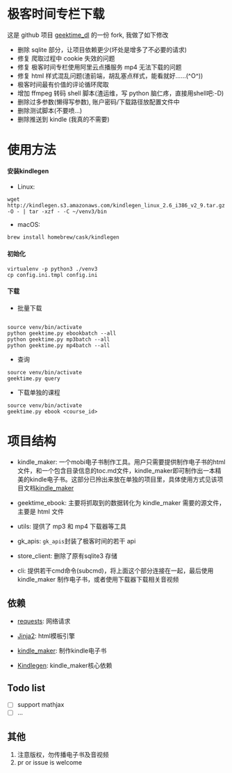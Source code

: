 # 极客时间专栏下载

这是 github 项目 [geektime_dl](https://github.com/jachinlin/geektime_dl) 的一份 fork, 我做了如下修改

- 删除 sqlite 部分，让项目依赖更少(坏处是增多了不必要的请求)
- 修复 爬取过程中 cookie 失效的问题
- 修复 极客时间专栏使用阿里云点播服务 mp4 无法下载的问题
- 修复 html 样式混乱问题(渣前端，胡乱塞点样式，能看就好……(^O^))
- 极客时间最有价值的评论循环爬取
- 增加 ffmpeg 转码 shell 脚本(渣运维，写 python 脑仁疼，直接用shell吧:-D)
- 删除过多参数(懒得写参数), 账户密码/下载路径放配置文件中
- 删除测试脚本(不要喷...)
- 删除推送到 kindle (我真的不需要)

# 使用方法


#### 安装kindlegen

- Linux:

```
wget http://kindlegen.s3.amazonaws.com/kindlegen_linux_2.6_i386_v2_9.tar.gz -O - | tar -xzf - -C ~/venv3/bin
```

- macOS:

```
brew install homebrew/cask/kindlegen
```

#### 初始化

```
virtualenv -p python3 ./venv3
cp config.ini.tmpl config.ini 

```
#### 下载

- 批量下载

```

source venv/bin/activate
python geektime.py ebookbatch --all
python geektime.py mp3batch --all
python geektime.py mp4batch --all
```

- 查询

```
source venv/bin/activate
geektime.py query
```

- 下载单独的课程

```
source venv/bin/activate
geektime.py ebook <course_id>
```

# 项目结构

- kindle_maker: 一个mobi电子书制作工具。用户只需要提供制作电子书的html文件，和一个包含目录信息的toc.md文件，kindle_maker即可制作出一本精美的kindle电子书。这部分已拎出来放在单独的项目里，具体使用方式见该项目文档[kindle_maker](https://github.com/jachinlin/kindle_maker)

- geektime_ebook: 主要将抓取到的数据转化为 kindle_maker 需要的源文件，主要是 html 文件

- utils: 提供了 mp3 和 mp4 下载器等工具

- gk_apis: `gk_apis`封装了极客时间的若干 api

- store_client: 删除了原有sqlite3 存储

- cli: 提供若干cmd命令(subcmd)，将上面这个部分连接在一起，最后使用 kindle_maker 制作电子书，或者使用下载器下载相关音视频

## 依赖

- [requests](http://www.python-requests.org/en/master/): 网络请求

- [Jinja2](http://jinja.pocoo.org/): html模板引擎

- [kindle_maker](https://github.com/jachinlin/kindle_maker): 制作kindle电子书

- [Kindlegen](https://www.amazon.com/gp/feature.html?ie=UTF8&docId=1000765211): kindle_maker核心依赖

## Todo list

- [ ] support mathjax
- [ ] ...

## 其他

1. 注意版权，勿传播电子书及音视频
2. pr or issue is welcome


